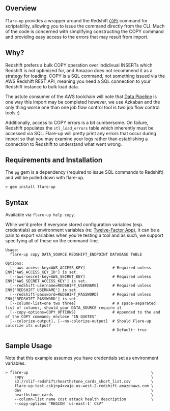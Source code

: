 ## Overview
```Flare-up``` provides a wrapper around the Redshift [```COPY```](http://docs.aws.amazon.com/redshift/latest/dg/r_COPY.html) command for scriptability, allowing you to issue the command directly from the CLI.  Much of the code is concerned with simplifying constructing the COPY command and providing easy access to the errors that may result from import.

## Why?

Redshift prefers a bulk COPY operation over indidivual INSERTs which Redshift is not optimized for, and Amazon does not recommend it as a strategy for loading.  COPY is a SQL command, not something issued via the AWS Redshift REST API, meaning you need a SQL connection to your Redshift instance to bulk load data.

The astute consumer of the AWS toolchain will note that [Data Pipeline](http://aws.amazon.com/datapipeline/) is one way this import may be completed however, we use Azkaban and the only thing worse one than one job flow control tool is two job flow control tools :)

Additionally, access to COPY errors is a bit cumbersome.  On failure, Redshift populates the ```stl_load_errors``` table which inherently must be accessed via SQL.  Flare-up will pretty print any errors that occur during import so that you may examine your logs rather than establishing a connection to Redshift to understand what went wrong.

## Requirements and Installation

The `pg` gem is a dependency (required to issue SQL commands to Redshift) and will be pulled down with flare-up.

```
> gem install flare-up
```

## Syntax

Available via `flare-up help copy`.

While we'd prefer if everyone stored configuration variables (esp. credentials) as environment variables (re: [Twelve-Factor App](http://12factor.net/)), it can be a pain to export variables when you're testing a tool and as such, we support specifying all of these on the command-line.

```
Usage:
  flare-up copy DATA_SOURCE REDSHIFT_ENDPOINT DATABASE TABLE

Options:
  [--aws-access-key=AWS_ACCESS_KEY]            # Required unless ENV['AWS_ACCESS_KEY_ID'] is set.
  [--aws-secret-key=AWS_SECRET_KEY]            # Required unless ENV['AWS_SECRET_ACCESS_KEY'] is set.
  [--redshift-username=REDSHIFT_USERNAME]      # Required unless ENV['REDSHIFT_USERNAME'] is set.
  [--redshift-password=REDSHIFT_PASSWORD]      # Required unless ENV['REDSHIFT_PASSWORD'] is set.
  [--column-list=one two three]                # A space-separated list of columns, should your DATA_SOURCE require it
  [--copy-options=COPY_OPTIONS]                # Appended to the end of the COPY command; enclose "IN QUOTES"
  [--colorize-output], [--no-colorize-output]  # Should Flare-up colorize its output?
                                               # Default: true
```

## Sample Usage

Note that this example assumes you have credentials set as environment variables.

```
> flare-up                                                      \
    copy                                                        \
    s3://slif-redshift/hearthstone_cards_short_list.csv         \
    flare-up-test.cskjnp4xvaje.us-west-2.redshift.amazonaws.com \
    dev                                                         \
    hearthstone_cards                                           \
    --column-list name cost attack health description           \
    --copy-options "REGION 'us-east-1' CSV"
```
